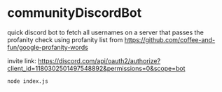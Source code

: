 # communityDiscordBot

quick discord bot to fetch all usernames on a server that passes the profanity check
using profanity list from https://github.com/coffee-and-fun/google-profanity-words

invite link: https://discord.com/api/oauth2/authorize?client_id=1180302501497548892&permissions=0&scope=bot

`node index.js`
